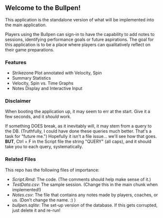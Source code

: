 ## Welcome to the Bullpen!

This application is the standalone version of what will be implemented into the
main application. 

Players using the Bullpen can sign-in to have the capability
to add notes to sessions, identifying performance goals or future aspirations.
The goal for this application is to be a place where players can qualitatively 
reflect on their game preparations.

### Features
- Strikezone Plot annotated with Velocity, Spin
- Summary Statistics 
- Velocity, Spin vs. Time Graphs
- Notes Display and Interactive Input

### Disclaimer
When booting the application up, it may seem to err at the start.
Give it a few seconds, and it *should* work.

If something DOES break, as it inevitably will, it may stem from a query to the DB.
(Truthfully, I could have done these queries much better. That's a task for "future me.")
Hopefully it isn't a file issue... we'll see how that goes.
**BUT**, Ctrl + F in the Script file the string "QUERY" (all caps), and it should take you
to each query, systematically.

### Related Files

This repo has the following files of importance:
- *Script.Rmd*: The code. (The comments should help make sense of it.)
- *TestData.csv*: The sample session. (Change this in the main chunk when implemented!)
- *Notes.csv*: The file that contains any notes made by players, coaches, or us. (Don't change the name. :) )
- *bullpen.sqlite*: The set-up version of the database. If this gets corrupted, just delete it and re-run!